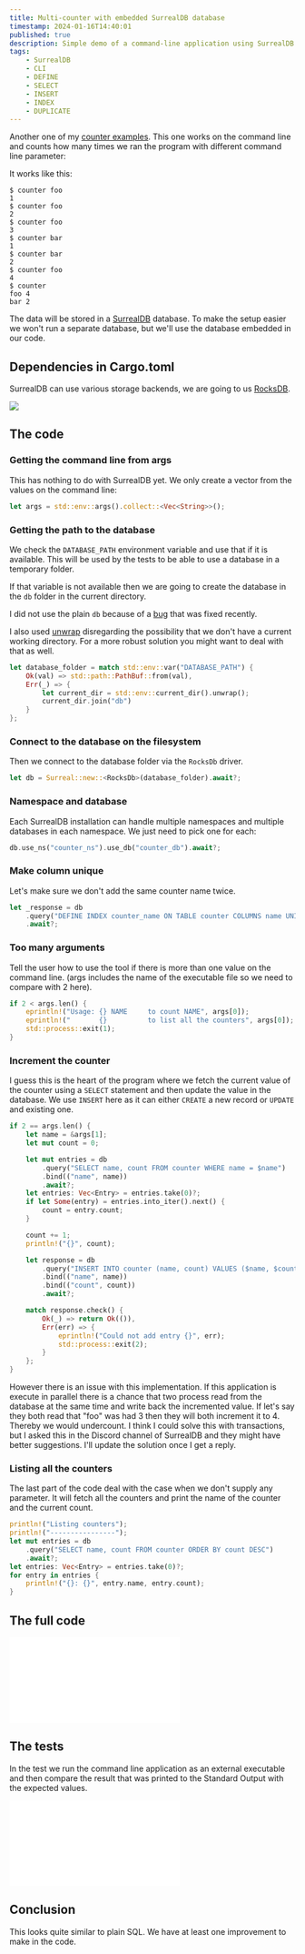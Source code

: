 ```yaml
---
title: Multi-counter with embedded SurrealDB database
timestamp: 2024-01-16T14:40:01
published: true
description: Simple demo of a command-line application using SurrealDB to store several counters.
tags:
    - SurrealDB
    - CLI
    - DEFINE
    - SELECT
    - INSERT
    - INDEX
    - DUPLICATE
---
```


Another one of my [counter examples](https://code-maven.com/counter). This one works on the command line and counts how many times we ran the program with different command line parameter:

It works like this:

```
$ counter foo
1
$ counter foo
2
$ counter foo
3
$ counter bar
1
$ counter bar
2
$ counter foo
4
$ counter
foo 4
bar 2
````

The data will be stored in a [SurrealDB](/surrealdb) database. To make the setup easier we won't run a separate database, but we'll use the database embedded in our code.


## Dependencies in Cargo.toml

SurrealDB can use various storage backends, we are going to us [RocksDB](https://rocksdb.org/).

![](examples/surrealdb/cli-multi-counter/Cargo.toml)

## The code

### Getting the command line from args

This has nothing to do with SurrealDB yet. We only create a vector from the values on the command line:


```rust
let args = std::env::args().collect::<Vec<String>>();
```

### Getting the path to the database

We check the `DATABASE_PATH` environment variable and use that if it is available. This will be used by the tests to be able to use
a database in a temporary folder.

If that variable is not available then we are going to create the database in the `db` folder in the current directory.

I did not use the plain `db` because of a [bug](https://github.com/surrealdb/docs.surrealdb.com/issues/185) that was fixed recently.

I also used [unwrap](/unwrap) disregarding the possibility that we don't have a current working directory. For a more robust solution
you might want to deal with that as well.

```rust
let database_folder = match std::env::var("DATABASE_PATH") {
    Ok(val) => std::path::PathBuf::from(val),
    Err(_) => {
        let current_dir = std::env::current_dir().unwrap();
        current_dir.join("db")
    }
};
```

### Connect to the database on the filesystem

Then we connect to the database folder via the `RocksDb` driver.

```rust
let db = Surreal::new::<RocksDb>(database_folder).await?;
```

### Namespace and database

Each SurrealDB installation can handle multiple namespaces and multiple databases in each namespace. We just need to pick one for each:

```rust
db.use_ns("counter_ns").use_db("counter_db").await?;
```

### Make column unique

Let's make sure we don't add the same counter name twice.

```rust
let _response = db
    .query("DEFINE INDEX counter_name ON TABLE counter COLUMNS name UNIQUE")
    .await?;
```

### Too many arguments

Tell the user how to use the tool if there is more than one value on the command line. (args includes the name of the executable file so we need to compare with 2 here).

```rust
if 2 < args.len() {
    eprintln!("Usage: {} NAME     to count NAME", args[0]);
    eprintln!("       {}          to list all the counters", args[0]);
    std::process::exit(1);
}
```

### Increment the counter

I guess this is the heart of the program where we fetch the current value of the counter using a `SELECT` statement and then
update the value in the database. We use `INSERT` here as it can either `CREATE` a new record or `UPDATE` and existing one.

```rust
if 2 == args.len() {
    let name = &args[1];
    let mut count = 0;

    let mut entries = db
        .query("SELECT name, count FROM counter WHERE name = $name")
        .bind(("name", name))
        .await?;
    let entries: Vec<Entry> = entries.take(0)?;
    if let Some(entry) = entries.into_iter().next() {
        count = entry.count;
    }

    count += 1;
    println!("{}", count);

    let response = db
        .query("INSERT INTO counter (name, count) VALUES ($name, $count) ON DUPLICATE KEY UPDATE count=$count")
        .bind(("name", name))
        .bind(("count", count))
        .await?;

    match response.check() {
        Ok(_) => return Ok(()),
        Err(err) => {
            eprintln!("Could not add entry {}", err);
            std::process::exit(2);
        }
    };
}
```

However there is an issue with this implementation. If this application is execute in parallel there is a chance that two process read from the database at the same time and write back the incremented
value. If let's say they both read that "foo" was had 3 then they will both increment it to 4. Thereby we would undercount. I think I could solve this with transactions, but I asked this in the Discord
channel of SurrealDB and they might have better suggestions. I'll update the solution once I get a reply.


### Listing all the counters

The last part of the code deal with the case when we don't supply any parameter. It will fetch all the counters and print the name of the counter and the current count.

```rust
println!("Listing counters");
println!("----------------");
let mut entries = db
    .query("SELECT name, count FROM counter ORDER BY count DESC")
    .await?;
let entries: Vec<Entry> = entries.take(0)?;
for entry in entries {
    println!("{}: {}", entry.name, entry.count);
}
```


## The full code

![](examples/surrealdb/cli-multi-counter/src/main.rs)


## The tests

In the test we run the command line application as an external executable and then compare the result that was printed to the Standard Output with the expected values.

![](examples/surrealdb/cli-multi-counter/tests/tests.rs)

## Conclusion

This looks quite similar to plain SQL. We have at least one improvement to make in the code.

